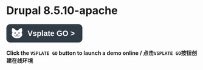 # Drupal 8.5.10-apache

<a href="https://www.vsplate.com/?docker-compose=https://github.com/vsplate/dcenvs/drupal/8.5.10-apache"><img alt="VSPLATE GO" src="https://raw.githubusercontent.com/vsplate/images/master/vsgo_btn.png" width="200px"></a>

**Click the `VSPLATE GO` button to launch a demo online / 点击`VSPLATE GO`按钮创建在线环境**